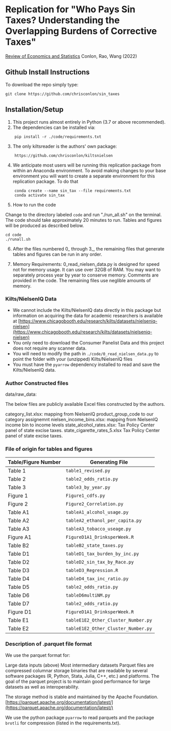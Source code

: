 # Replication for "Who Pays Sin Taxes? Understanding the Overlapping Burdens of Corrective Taxes"
[Review of Economics and Statistics](https://chrisconlon.github.io/site/sin_tax.pdf)  Conlon, Rao, Wang (2022)



## Github Install Instructions
To download the repo simply type:

```
git clone https://github.com/chrisconlon/sin_taxes
```

## Installation/Setup
1. This project runs almost entirely in Python (3.7 or above recommended).
2. The dependencies can be installed via:
```
    pip install -r ./code/requirements.txt
```
3. The only kiltsreader is the authors' own package:
```
    https://github.com/chrisconlon/kiltsnielsen
```

4. We anticipate most users will be running this replication package from within an Anaconda environment. To avoid making changes to your base environment you will want to create a separate environment for this replication package. To do that

```
    conda create --name sin_tax --file requirements.txt
    conda activate sin_tax
```

5. How to run the code

Change to the directory labeled ```code``` and run "./run_all.sh" on the terminal. The code should take approximately 20 minutes to run. Tables and figures will be produced as described below.

    cd code
    ./runall.sh

6. After the files numbered 0\_ through 3\_, the remaining files that generate tables and figures can be run in any order.

7. Memory Requirements: 0_read_nielsen_data.py is designed for speed not for memory usage. It can use over 32GB of RAM. You may want to separately process year by year to conserve memory. Comments are provided in the code. The remaining files use neglible amounts of memory.

### Kilts/NielsenIQ Data
- We cannot include the Kilts/NielsenIQ data directly in this package but information on acquiring the data for academic researchers is available at [https://www.chicagobooth.edu/research/kilts/datasets/nielseniq-nielsen](https://www.chicagobooth.edu/research/kilts/datasets/nielseniq-nielsen)
- You only need to download the Consumer Panelist Data and this project does not require any scanner data.
- You will need to modify the path in ```./code/0_read_nielsen_data.py``` to point the folder with your (unzipped) Kilts/NielsenIQ files
- You must have the ```pyarrow``` dependency installed to read and save the Kilts/NielsenIQ data.



### Author Constructed files

data/raw_data:

The below files are publicly available Excel files constructed by the authors. 

category_list.xlsx:  mapping from NielsenIQ product_group_code to our category assignemnt
nielsen_income_bins.xlsx: mapping from NielsenIQ income bin to income levels
state_alcohol_rates.xlsx: Tax Policy Center panel of state excise taxes.
state_cigarette_rates_5.xlsx Tax Policy Center panel of state excise taxes.


### File of origin for tables and figures

| Table/Figure Number   | Generating File           |
| --- |---|
| Table 1       | ```table1_revised.py```            |
| Table 2       | ```table2_odds_ratio.py```        |
| Table 3       | ```table3_by_year.py```         |
| Figure 1      | ```Figure1_cdfs.py```     |
| Figure 2      | ```Figure2_Correlation.py```      |
| Table A1     | ```tableA1_alcohol_usage.py```      |
| Table A2     | ```tableA2_ethanol_per_capita.py```    |
| Table A3     | ```tableA3_tobacco_useage.py```  |
| Figure A1    | ```FigureD1A1_DrinksperWeek.R```  |
| Table B2     | ```tableB2_state_taxes.py```     |
| Table D1     | ```tableD1_tax_burden_by_inc.py```     |
| Table D2     | ```tableD2_sin_tax_by_Race.py```      |
| Table D3     | ```tableD3_Regression.R```      |
| Table D4     | ```tableD4_tax_inc_ratio.py```     |
| Table D5       | ```table2_odds_ratio.py```        |
| Table D6     | ```tableD6multiNM.py```     |
| Table D7      | ```table2_odds_ratio.py```        |
| Figure D1    | ```FigureD1A1_DrinksperWeek.R```  |
| Table E1     | ```tableE1E2_Other_Cluster_Number.py```     |
| Table E2     | ```tableE1E2_Other_Cluster_Number.py```     |





### Description of .parquet file format

We use the parquet format for:

Large data inputs (above)
Most intermediary datasets
Parquet files are compressed columnar storage binaries that are readable by several software packages (R, Python, Stata, Julia, C++, etc.) and platforms. The goal of the parquet project is to maintain good performance for large datasets as well as interoperability.

The storage method is stable and maintained by the Apache Foundation. [https://parquet.apache.org/documentation/latest/](https://parquet.apache.org/documentation/latest/)

We use the python package ```pyarrow``` to read parquets and the package ```brotli``` for compression (listed in the requirements.txt).
